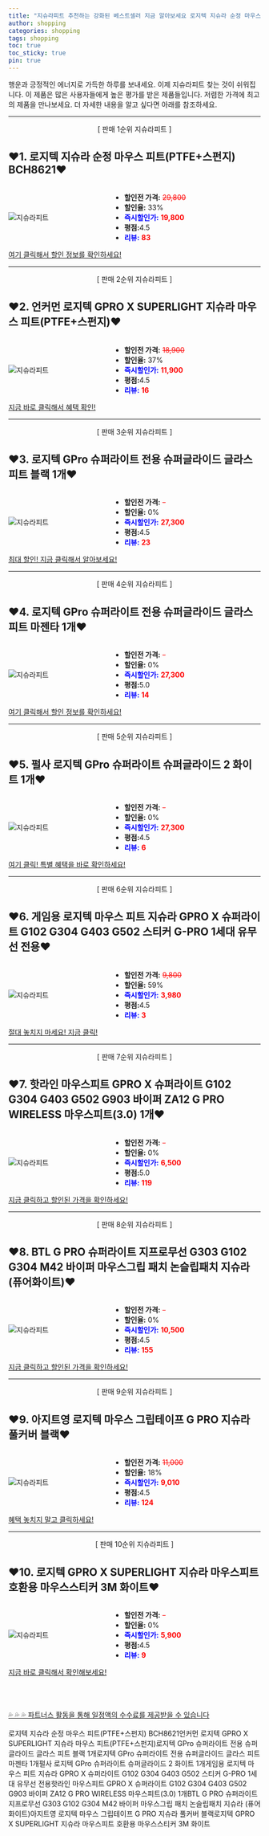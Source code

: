 ```yaml
---
title: "지슈라피트 추천하는 강화된 베스트셀러 지금 알아보세요 로지텍 지슈라 순정 마우스 피트(PTFE+스펀지)"
author: shopping
categories: shopping
tags: shopping
toc: true
toc_sticky: true
pin: true
---
```

행운과 긍정적인 에너지로 가득한 하루를 보내세요. 이제 지슈라피트 찾는 것이 쉬워집니다. 이 제품은 많은 사용자들에게 높은 평가를 받은 제품들입니다. 저렴한 가격에 최고의 제품을 만나보세요. 더 자세한 내용을 알고 싶다면 아래를 참조하세요.

---
<p class="toplist" style="margin: 0 auto; display: block; width: fit-content;">[ 판매 1순위 지슈라피트 ]</p>

<h2><strong>❤️1. 로지텍 지슈라 순정 마우스 피트(PTFE+스펀지) BCH8621❤️</strong></h2>

<div style="display: flex; align-items: center;">
    <div style="flex: 0.4;">
        <img src="https://thumbnail8.coupangcdn.com/thumbnails/remote/230x230ex/image/vendor_inventory/77ab/4e9225f806d8fb6f596b5c49aa672c296669a5589677d6e53640075d0a6a.jpg" alt="지슈라피트" style="max-width: 100%;">
    </div>
    <div style="flex: 0.6; margin-left: 10px;">
        <ul>
            <li><strong>할인전 가격:</strong> <del style="color: red;">29,800</del></li>
            <li><strong>할인율:</strong> 33%</li>
            <li><span style='color:blue'><strong>즉시할인가:</strong></span> <span style='color:red'><strong>19,800</strong></span></li>
            <li><strong>평점:</strong>4.5</li>
            <li><span style='color:blue'><strong>리뷰:</strong></span> <span style='color:red'><strong>83</strong></span></li>
        </ul>
    </div>
</div>
<div class="center">
    <a href="https://William4Davisa.github.io?lptag=AF9450613&subid=githubio&pageKey=7166895066&traceid=V0-153&itemId=18047460975&vendorItemId=88924163891" class="myButton">
        여기 클릭해서 할인 정보를 확인하세요!
    </a>
</div>


---
<p class="toplist" style="margin: 0 auto; display: block; width: fit-content;">[ 판매 2순위 지슈라피트 ]</p>

<h2><strong>❤️2. 언커먼 로지텍 GPRO X SUPERLIGHT 지슈라 마우스 피트(PTFE+스펀지)❤️</strong></h2>

<div style="display: flex; align-items: center;">
    <div style="flex: 0.4;">
        <img src="https://thumbnail10.coupangcdn.com/thumbnails/remote/230x230ex/image/vendor_inventory/9cf0/0ced4b1d584e009c287ca6d2c16681c1585c8a0580b42b26cbd263c45537.jpg" alt="지슈라피트" style="max-width: 100%;">
    </div>
    <div style="flex: 0.6; margin-left: 10px;">
        <ul>
            <li><strong>할인전 가격:</strong> <del style="color: red;">18,900</del></li>
            <li><strong>할인율:</strong> 37%</li>
            <li><span style='color:blue'><strong>즉시할인가:</strong></span> <span style='color:red'><strong>11,900</strong></span></li>
            <li><strong>평점:</strong>4.5</li>
            <li><span style='color:blue'><strong>리뷰:</strong></span> <span style='color:red'><strong>16</strong></span></li>
        </ul>
    </div>
</div>
<div class="center">
    <a href="https://William4Davisa.github.io?lptag=AF9450613&subid=githubio&pageKey=7357581806&traceid=V0-153&itemId=18948470075&vendorItemId=86061643344" class="myButton">
        지금 바로 클릭해서 혜택 확인!
    </a>
</div>


---
<p class="toplist" style="margin: 0 auto; display: block; width: fit-content;">[ 판매 3순위 지슈라피트 ]</p>

<h2><strong>❤️3. 로지텍 GPro 슈퍼라이트 전용 슈퍼글라이드 글라스 피트 블랙 1개❤️</strong></h2>

<div style="display: flex; align-items: center;">
    <div style="flex: 0.4;">
        <img src="https://thumbnail6.coupangcdn.com/thumbnails/remote/230x230ex/image/retail/images/2023/02/09/11/1/2ae412c9-bbe1-41f4-94e8-981d00d9fb33.jpg" alt="지슈라피트" style="max-width: 100%;">
    </div>
    <div style="flex: 0.6; margin-left: 10px;">
        <ul>
            <li><strong>할인전 가격:</strong> <del style="color: red;">-</del></li>
            <li><strong>할인율:</strong> 0%</li>
            <li><span style='color:blue'><strong>즉시할인가:</strong></span> <span style='color:red'><strong>27,300</strong></span></li>
            <li><strong>평점:</strong>4.5</li>
            <li><span style='color:blue'><strong>리뷰:</strong></span> <span style='color:red'><strong>23</strong></span></li>
        </ul>
    </div>
</div>
<div class="center">
    <a href="https://William4Davisa.github.io?lptag=AF9450613&subid=githubio&pageKey=7123842553&traceid=V0-153&itemId=17843515696&vendorItemId=85007066453" class="myButton">
        최대 할인! 지금 클릭해서 알아보세요!
    </a>
</div>


---
<p class="toplist" style="margin: 0 auto; display: block; width: fit-content;">[ 판매 4순위 지슈라피트 ]</p>

<h2><strong>❤️4. 로지텍 GPro 슈퍼라이트 전용 슈퍼글라이드 글라스 피트 마젠타 1개❤️</strong></h2>

<div style="display: flex; align-items: center;">
    <div style="flex: 0.4;">
        <img src="https://thumbnail10.coupangcdn.com/thumbnails/remote/230x230ex/image/retail/images/2023/02/09/11/7/57b7d740-281f-4b18-a8cd-ae23fb614b27.jpg" alt="지슈라피트" style="max-width: 100%;">
    </div>
    <div style="flex: 0.6; margin-left: 10px;">
        <ul>
            <li><strong>할인전 가격:</strong> <del style="color: red;">-</del></li>
            <li><strong>할인율:</strong> 0%</li>
            <li><span style='color:blue'><strong>즉시할인가:</strong></span> <span style='color:red'><strong>27,300</strong></span></li>
            <li><strong>평점:</strong>5.0</li>
            <li><span style='color:blue'><strong>리뷰:</strong></span> <span style='color:red'><strong>14</strong></span></li>
        </ul>
    </div>
</div>
<div class="center">
    <a href="https://William4Davisa.github.io?lptag=AF9450613&subid=githubio&pageKey=7123842552&traceid=V0-153&itemId=17843515697&vendorItemId=85007066451" class="myButton">
        여기 클릭해서 할인 정보를 확인하세요!
    </a>
</div>


---
<p class="toplist" style="margin: 0 auto; display: block; width: fit-content;">[ 판매 5순위 지슈라피트 ]</p>

<h2><strong>❤️5. 펄사 로지텍 GPro 슈퍼라이트 슈퍼글라이드 2 화이트 1개❤️</strong></h2>

<div style="display: flex; align-items: center;">
    <div style="flex: 0.4;">
        <img src="https://thumbnail9.coupangcdn.com/thumbnails/remote/230x230ex/image/rs_quotation_api/mnfxtol8/6609ecb0f7004f65bc8fe8e045353560.jpg" alt="지슈라피트" style="max-width: 100%;">
    </div>
    <div style="flex: 0.6; margin-left: 10px;">
        <ul>
            <li><strong>할인전 가격:</strong> <del style="color: red;">-</del></li>
            <li><strong>할인율:</strong> 0%</li>
            <li><span style='color:blue'><strong>즉시할인가:</strong></span> <span style='color:red'><strong>27,300</strong></span></li>
            <li><strong>평점:</strong>4.5</li>
            <li><span style='color:blue'><strong>리뷰:</strong></span> <span style='color:red'><strong>6</strong></span></li>
        </ul>
    </div>
</div>
<div class="center">
    <a href="https://William4Davisa.github.io?lptag=AF9450613&subid=githubio&pageKey=7456465007&traceid=V0-153&itemId=19424763522&vendorItemId=86536141318" class="myButton">
        여기 클릭! 특별 혜택을 바로 확인하세요!
    </a>
</div>


---
<p class="toplist" style="margin: 0 auto; display: block; width: fit-content;">[ 판매 6순위 지슈라피트 ]</p>

<h2><strong>❤️6. 게임용 로지텍 마우스 피트 지슈라 GPRO X 슈퍼라이트 G102 G304 G403 G502 스티커 G-PRO 1세대 유무선 전용❤️</strong></h2>

<div style="display: flex; align-items: center;">
    <div style="flex: 0.4;">
        <img src="https://thumbnail9.coupangcdn.com/thumbnails/remote/230x230ex/image/vendor_inventory/5442/7c994452f4b6a3fd437ef4b9bfb82e3fa4f6f518d5cac8accc1df811fe38.jpg" alt="지슈라피트" style="max-width: 100%;">
    </div>
    <div style="flex: 0.6; margin-left: 10px;">
        <ul>
            <li><strong>할인전 가격:</strong> <del style="color: red;">9,800</del></li>
            <li><strong>할인율:</strong> 59%</li>
            <li><span style='color:blue'><strong>즉시할인가:</strong></span> <span style='color:red'><strong>3,980</strong></span></li>
            <li><strong>평점:</strong>4.5</li>
            <li><span style='color:blue'><strong>리뷰:</strong></span> <span style='color:red'><strong>3</strong></span></li>
        </ul>
    </div>
</div>
<div class="center">
    <a href="https://William4Davisa.github.io?lptag=AF9450613&subid=githubio&pageKey=7536972942&traceid=V0-153&itemId=19803649243&vendorItemId=86905942633" class="myButton">
        절대 놓치지 마세요! 지금 클릭!
    </a>
</div>


---
<p class="toplist" style="margin: 0 auto; display: block; width: fit-content;">[ 판매 7순위 지슈라피트 ]</p>

<h2><strong>❤️7. 핫라인 마우스피트 GPRO X 슈퍼라이트 G102 G304 G403 G502 G903 바이퍼 ZA12 G PRO WIRELESS 마우스피트(3.0) 1개❤️</strong></h2>

<div style="display: flex; align-items: center;">
    <div style="flex: 0.4;">
        <img src="https://thumbnail7.coupangcdn.com/thumbnails/remote/230x230ex/image/vendor_inventory/eba2/d745e2bdace6dab0ebc8ac9421ae5ebfa9a42c146f469fea8fad69d79546.jpg" alt="지슈라피트" style="max-width: 100%;">
    </div>
    <div style="flex: 0.6; margin-left: 10px;">
        <ul>
            <li><strong>할인전 가격:</strong> <del style="color: red;">-</del></li>
            <li><strong>할인율:</strong> 0%</li>
            <li><span style='color:blue'><strong>즉시할인가:</strong></span> <span style='color:red'><strong>6,500</strong></span></li>
            <li><strong>평점:</strong>5.0</li>
            <li><span style='color:blue'><strong>리뷰:</strong></span> <span style='color:red'><strong>119</strong></span></li>
        </ul>
    </div>
</div>
<div class="center">
    <a href="https://William4Davisa.github.io?lptag=AF9450613&subid=githubio&pageKey=6542892136&traceid=V0-153&itemId=14574817298&vendorItemId=81816950198" class="myButton">
        지금 클릭하고 할인된 가격을 확인하세요!
    </a>
</div>


---
<p class="toplist" style="margin: 0 auto; display: block; width: fit-content;">[ 판매 8순위 지슈라피트 ]</p>

<h2><strong>❤️8. BTL G PRO 슈퍼라이트 지프로무선 G303 G102 G304 M42 바이퍼 마우스그립 패치 논슬립패치 지슈라 (퓨어화이트)❤️</strong></h2>

<div style="display: flex; align-items: center;">
    <div style="flex: 0.4;">
        <img src="https://thumbnail7.coupangcdn.com/thumbnails/remote/230x230ex/image/vendor_inventory/3d74/9e5fb3d74a1621b1be67a7503847c22aff5a5511770ff29af6b6f5c7bb5b.jpg" alt="지슈라피트" style="max-width: 100%;">
    </div>
    <div style="flex: 0.6; margin-left: 10px;">
        <ul>
            <li><strong>할인전 가격:</strong> <del style="color: red;">-</del></li>
            <li><strong>할인율:</strong> 0%</li>
            <li><span style='color:blue'><strong>즉시할인가:</strong></span> <span style='color:red'><strong>10,500</strong></span></li>
            <li><strong>평점:</strong>4.5</li>
            <li><span style='color:blue'><strong>리뷰:</strong></span> <span style='color:red'><strong>155</strong></span></li>
        </ul>
    </div>
</div>
<div class="center">
    <a href="https://William4Davisa.github.io?lptag=AF9450613&subid=githubio&pageKey=6809691023&traceid=V0-153&itemId=16105544964&vendorItemId=83302751390" class="myButton">
        지금 클릭하고 할인된 가격을 확인하세요!
    </a>
</div>


---
<p class="toplist" style="margin: 0 auto; display: block; width: fit-content;">[ 판매 9순위 지슈라피트 ]</p>

<h2><strong>❤️9. 아지트영 로지텍 마우스 그립테이프 G PRO 지슈라 풀커버 블랙❤️</strong></h2>

<div style="display: flex; align-items: center;">
    <div style="flex: 0.4;">
        <img src="https://thumbnail8.coupangcdn.com/thumbnails/remote/230x230ex/image/vendor_inventory/a593/fb4e696169eb9c2845df94b21c878315a159bac560deaca4018c416bfa9e.jpg" alt="지슈라피트" style="max-width: 100%;">
    </div>
    <div style="flex: 0.6; margin-left: 10px;">
        <ul>
            <li><strong>할인전 가격:</strong> <del style="color: red;">11,000</del></li>
            <li><strong>할인율:</strong> 18%</li>
            <li><span style='color:blue'><strong>즉시할인가:</strong></span> <span style='color:red'><strong>9,010</strong></span></li>
            <li><strong>평점:</strong>4.5</li>
            <li><span style='color:blue'><strong>리뷰:</strong></span> <span style='color:red'><strong>124</strong></span></li>
        </ul>
    </div>
</div>
<div class="center">
    <a href="https://William4Davisa.github.io?lptag=AF9450613&subid=githubio&pageKey=7579332044&traceid=V0-153&itemId=20004454480&vendorItemId=87101500267" class="myButton">
        혜택 놓치지 말고 클릭하세요!
    </a>
</div>


---
<p class="toplist" style="margin: 0 auto; display: block; width: fit-content;">[ 판매 10순위 지슈라피트 ]</p>

<h2><strong>❤️10. 로지텍 GPRO X SUPERLIGHT 지슈라 마우스피트 호환용 마우스스티커 3M 화이트❤️</strong></h2>

<div style="display: flex; align-items: center;">
    <div style="flex: 0.4;">
        <img src="https://thumbnail7.coupangcdn.com/thumbnails/remote/230x230ex/image/vendor_inventory/4654/93218105a0f3e97a7dceab8b4f51f191e10c370a04f1c023e42a9ea664ad.jpg" alt="지슈라피트" style="max-width: 100%;">
    </div>
    <div style="flex: 0.6; margin-left: 10px;">
        <ul>
            <li><strong>할인전 가격:</strong> <del style="color: red;">-</del></li>
            <li><strong>할인율:</strong> 0%</li>
            <li><span style='color:blue'><strong>즉시할인가:</strong></span> <span style='color:red'><strong>5,900</strong></span></li>
            <li><strong>평점:</strong>4.5</li>
            <li><span style='color:blue'><strong>리뷰:</strong></span> <span style='color:red'><strong>9</strong></span></li>
        </ul>
    </div>
</div>
<div class="center">
    <a href="https://William4Davisa.github.io?lptag=AF9450613&subid=githubio&pageKey=7371069554&traceid=V0-153&itemId=19014073511&vendorItemId=86138664033" class="myButton">
        지금 바로 클릭해서 확인해보세요!
    </a>
</div>

<br><br><br>[💦 💦 💦 파트너스 활동을 통해 일정액의 수수료를 제공받을 수 있습니다](https://link.coupang.com/a/bcpT2c)<br><br>로지텍 지슈라 순정 마우스 피트(PTFE+스펀지) BCH8621언커먼 로지텍 GPRO X SUPERLIGHT 지슈라 마우스 피트(PTFE+스펀지)로지텍 GPro 슈퍼라이트 전용 슈퍼글라이드 글라스 피트 블랙 1개로지텍 GPro 슈퍼라이트 전용 슈퍼글라이드 글라스 피트 마젠타 1개펄사 로지텍 GPro 슈퍼라이트 슈퍼글라이드 2 화이트 1개게임용 로지텍 마우스 피트 지슈라 GPRO X 슈퍼라이트 G102 G304 G403 G502 스티커 G-PRO 1세대 유무선 전용핫라인 마우스피트 GPRO X 슈퍼라이트 G102 G304 G403 G502 G903 바이퍼 ZA12 G PRO WIRELESS 마우스피트(3.0) 1개BTL G PRO 슈퍼라이트 지프로무선 G303 G102 G304 M42 바이퍼 마우스그립 패치 논슬립패치 지슈라 (퓨어화이트)아지트영 로지텍 마우스 그립테이프 G PRO 지슈라 풀커버 블랙로지텍 GPRO X SUPERLIGHT 지슈라 마우스피트 호환용 마우스스티커 3M 화이트